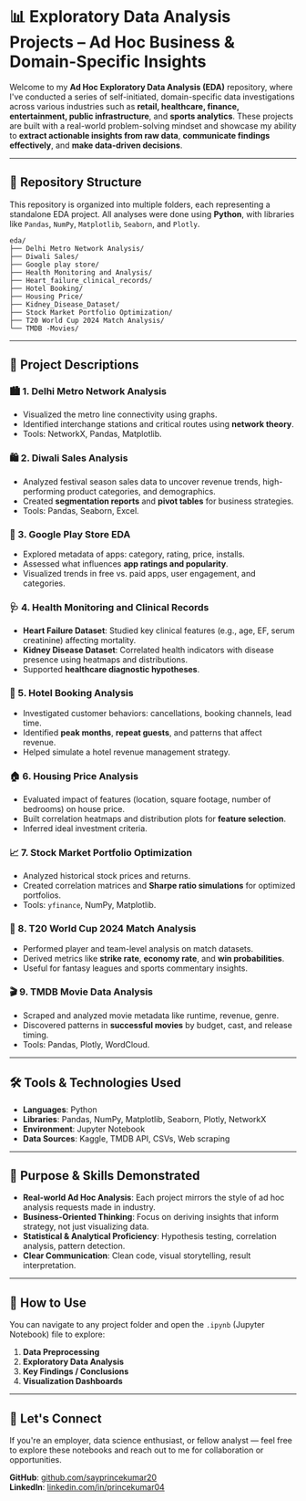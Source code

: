 
# 📊 Exploratory Data Analysis Projects – Ad Hoc Business & Domain-Specific Insights

Welcome to my **Ad Hoc Exploratory Data Analysis (EDA)** repository, where I've conducted a series of self-initiated, domain-specific data investigations across various industries such as **retail, healthcare, finance, entertainment, public infrastructure**, and **sports analytics**. These projects are built with a real-world problem-solving mindset and showcase my ability to **extract actionable insights from raw data**, **communicate findings effectively**, and **make data-driven decisions**.

---

## 📁 Repository Structure

This repository is organized into multiple folders, each representing a standalone EDA project. All analyses were done using **Python**, with libraries like `Pandas`, `NumPy`, `Matplotlib`, `Seaborn`, and `Plotly`.

```
eda/
├── Delhi Metro Network Analysis/
├── Diwali Sales/
├── Google play store/
├── Health Monitoring and Analysis/
├── Heart_failure_clinical_records/
├── Hotel Booking/
├── Housing Price/
├── Kidney_Disease_Dataset/
├── Stock Market Portfolio Optimization/
├── T20 World Cup 2024 Match Analysis/
└── TMDB -Movies/
```

---

## 📌 Project Descriptions

### 🏙️ 1. Delhi Metro Network Analysis
- Visualized the metro line connectivity using graphs.
- Identified interchange stations and critical routes using **network theory**.
- Tools: NetworkX, Pandas, Matplotlib.

### 🛍️ 2. Diwali Sales Analysis
- Analyzed festival season sales data to uncover revenue trends, high-performing product categories, and demographics.
- Created **segmentation reports** and **pivot tables** for business strategies.
- Tools: Pandas, Seaborn, Excel.

### 📱 3. Google Play Store EDA
- Explored metadata of apps: category, rating, price, installs.
- Assessed what influences **app ratings and popularity**.
- Visualized trends in free vs. paid apps, user engagement, and categories.

### 🩺 4. Health Monitoring and Clinical Records
- **Heart Failure Dataset**: Studied key clinical features (e.g., age, EF, serum creatinine) affecting mortality.
- **Kidney Disease Dataset**: Correlated health indicators with disease presence using heatmaps and distributions.
- Supported **healthcare diagnostic hypotheses**.

### 🏨 5. Hotel Booking Analysis
- Investigated customer behaviors: cancellations, booking channels, lead time.
- Identified **peak months**, **repeat guests**, and patterns that affect revenue.
- Helped simulate a hotel revenue management strategy.

### 🏠 6. Housing Price Analysis
- Evaluated impact of features (location, square footage, number of bedrooms) on house price.
- Built correlation heatmaps and distribution plots for **feature selection**.
- Inferred ideal investment criteria.

### 📈 7. Stock Market Portfolio Optimization
- Analyzed historical stock prices and returns.
- Created correlation matrices and **Sharpe ratio simulations** for optimized portfolios.
- Tools: `yfinance`, NumPy, Matplotlib.

### 🏏 8. T20 World Cup 2024 Match Analysis
- Performed player and team-level analysis on match datasets.
- Derived metrics like **strike rate**, **economy rate**, and **win probabilities**.
- Useful for fantasy leagues and sports commentary insights.

### 🎬 9. TMDB Movie Data Analysis
- Scraped and analyzed movie metadata like runtime, revenue, genre.
- Discovered patterns in **successful movies** by budget, cast, and release timing.
- Tools: Pandas, Plotly, WordCloud.

---

## 🛠️ Tools & Technologies Used
- **Languages**: Python
- **Libraries**: Pandas, NumPy, Matplotlib, Seaborn, Plotly, NetworkX
- **Environment**: Jupyter Notebook
- **Data Sources**: Kaggle, TMDB API, CSVs, Web scraping

---

## 🎯 Purpose & Skills Demonstrated
- **Real-world Ad Hoc Analysis**: Each project mirrors the style of ad hoc analysis requests made in industry.
- **Business-Oriented Thinking**: Focus on deriving insights that inform strategy, not just visualizing data.
- **Statistical & Analytical Proficiency**: Hypothesis testing, correlation analysis, pattern detection.
- **Clear Communication**: Clean code, visual storytelling, result interpretation.

---

## 📂 How to Use
You can navigate to any project folder and open the `.ipynb` (Jupyter Notebook) file to explore:
1. **Data Preprocessing**
2. **Exploratory Data Analysis**
3. **Key Findings / Conclusions**
4. **Visualization Dashboards**

---

## 🤝 Let's Connect
If you're an employer, data science enthusiast, or fellow analyst — feel free to explore these notebooks and reach out to me for collaboration or opportunities.

**GitHub**: [github.com/sayprincekumar20](https://github.com/sayprincekumar20)  
**LinkedIn**: [linkedin.com/in/princekumar04](https://www.linkedin.com/in/princekumar04)
